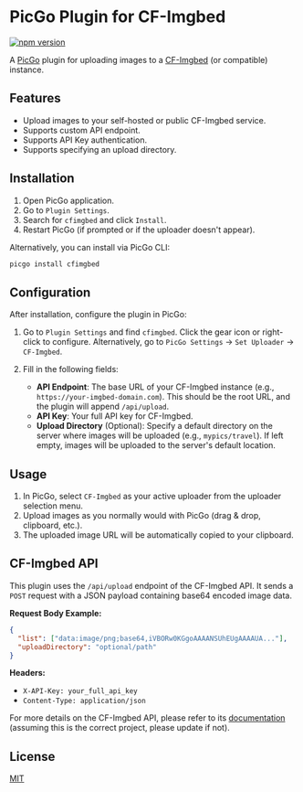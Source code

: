 # PicGo Plugin for CF-Imgbed

[![npm version](https://img.shields.io/npm/v/picgo-plugin-cfimgbed.svg)](https://www.npmjs.com/package/picgo-plugin-cfimgbed)

A [PicGo](https://github.com/Molunerfinn/PicGo) plugin for uploading images to a [CF-Imgbed](https://github.com/nsnail/cf-imgbed) (or compatible) instance.

## Features

- Upload images to your self-hosted or public CF-Imgbed service.
- Supports custom API endpoint.
- Supports API Key authentication.
- Supports specifying an upload directory.

## Installation

1.  Open PicGo application.
2.  Go to `Plugin Settings`.
3.  Search for `cfimgbed` and click `Install`.
4.  Restart PicGo (if prompted or if the uploader doesn't appear).

Alternatively, you can install via PicGo CLI:

```bash
picgo install cfimgbed
```

## Configuration

After installation, configure the plugin in PicGo:

1.  Go to `Plugin Settings` and find `cfimgbed`. Click the gear icon or right-click to configure.
    Alternatively, go to `PicGo Settings` -> `Set Uploader` -> `CF-Imgbed`.
2.  Fill in the following fields:

    - **API Endpoint**: The base URL of your CF-Imgbed instance (e.g., `https://your-imgbed-domain.com`). This should be the root URL, and the plugin will append `/api/upload`.
    - **API Key**: Your full API key for CF-Imgbed.
    - **Upload Directory** (Optional): Specify a default directory on the server where images will be uploaded (e.g., `mypics/travel`). If left empty, images will be uploaded to the server's default location.

## Usage

1.  In PicGo, select `CF-Imgbed` as your active uploader from the uploader selection menu.
2.  Upload images as you normally would with PicGo (drag & drop, clipboard, etc.).
3.  The uploaded image URL will be automatically copied to your clipboard.

## CF-Imgbed API

This plugin uses the `/api/upload` endpoint of the CF-Imgbed API. It sends a `POST` request with a JSON payload containing base64 encoded image data.

**Request Body Example:**

```json
{
  "list": ["data:image/png;base64,iVBORw0KGgoAAAANSUhEUgAAAAUA..."],
  "uploadDirectory": "optional/path"
}
```

**Headers:**

- `X-API-Key: your_full_api_key`
- `Content-Type: application/json`

For more details on the CF-Imgbed API, please refer to its [documentation](https://github.com/nsnail/cf-imgbed#api-documentation) (assuming this is the correct project, please update if not).

## License

[MIT](LICENSE)
